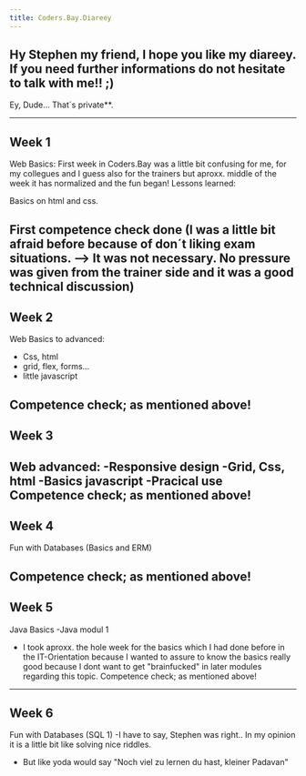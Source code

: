 ```yaml
---
title: Coders.Bay.Diareey
---
```


## Hy Stephen my friend, I hope you like my diareey. If you need further informations do not hesitate to talk with me!! ;)

Ey, Dude... That´s private**.


---
## Week 1
 
 Web Basics:
 First week in Coders.Bay was a little bit confusing for me, for my collegues and I guess also for the trainers but aproxx. middle of the week it has normalized and the fun began! Lessons learned:
 
 Basics on html and css.
 
 First competence check done (I was a little bit afraid before because of don´t liking exam situations. --> It was not necessary. No pressure was given from the trainer side and it was a good technical discussion)
---
## Week 2
Web Basics to advanced:
- Css, html
- grid, flex, forms...
- little javascript

Competence check; as mentioned above!
---
## Week 3
Web advanced:
-Responsive design
-Grid, Css, html
-Basics javascript
-Pracical use
Competence check; as mentioned above!
---
## Week 4
Fun with Databases (Basics and ERM)

Competence check; as mentioned above!
---
## Week 5
Java Basics
-Java modul 1
- I took aproxx. the hole week for the basics which I had done before in the IT-Orientation because I wanted to assure to know the basics really good because I dont want to get "brainfucked" in later modules regarding this topic.
Competence check; as mentioned above!
---
## Week 6
Fun with Databases (SQL 1)
-I have to say, Stephen was right.. In my opinion it is a little bit like solving nice riddles.
- But like yoda would say "Noch viel zu lernen du hast, kleiner Padavan"
